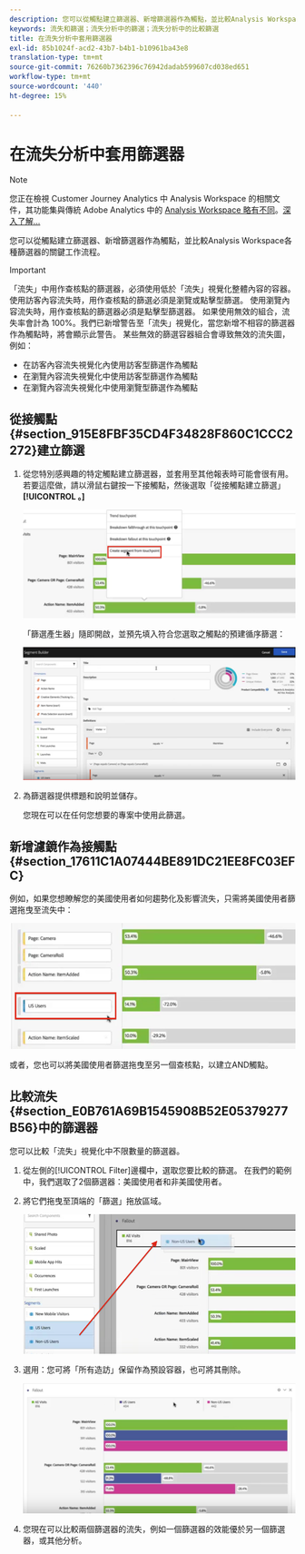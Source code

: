 ```yaml
---
description: 您可以從觸點建立篩選器、新增篩選器作為觸點，並比較Analysis Workspace各種篩選器的關鍵工作流程。
keywords: 流失和篩選；流失分析中的篩選；流失分析中的比較篩選
title: 在流失分析中套用篩選器
exl-id: 85b1024f-acd2-43b7-b4b1-b10961ba43e8
translation-type: tm+mt
source-git-commit: 76260b7362396c76942dadab599607cd038ed651
workflow-type: tm+mt
source-wordcount: '440'
ht-degree: 15%

---
```


# 在流失分析中套用篩選器

>[!NOTE]
>
>您正在檢視 Customer Journey Analytics 中 Analysis Workspace 的相關文件，其功能集與傳統 Adobe Analytics 中的 [Analysis Workspace 略有不同](https://docs.adobe.com/content/help/zh-Hant/analytics/analyze/analysis-workspace/home.html)。[深入了解...](/help/getting-started/cja-aa.md)

您可以從觸點建立篩選器、新增篩選器作為觸點，並比較Analysis Workspace各種篩選器的關鍵工作流程。

>[!IMPORTANT]
>
>「流失」中用作查核點的篩選器，必須使用低於「流失」視覺化整體內容的容器。 使用訪客內容流失時，用作查核點的篩選必須是瀏覽或點擊型篩選。 使用瀏覽內容流失時，用作查核點的篩選器必須是點擊型篩選器。 如果使用無效的組合，流失率會計為 100%。我們已新增警告至「流失」視覺化，當您新增不相容的篩選器作為觸點時，將會顯示此警告。 某些無效的篩選容器組合會導致無效的流失圖，例如：

* 在訪客內容流失視覺化內使用訪客型篩選作為觸點
* 在瀏覽內容流失視覺化中使用訪客型篩選作為觸點
* 在瀏覽內容流失視覺化中使用瀏覽型篩選作為觸點

## 從接觸點{#section_915E8FBF35CD4F34828F860C1CCC2272}建立篩選

1. 從您特別感興趣的特定觸點建立篩選器，並套用至其他報表時可能會很有用。 若要這麼做，請以滑鼠右鍵按一下接觸點，然後選取「從接觸點建立篩選」**[!UICONTROL 。]**

   ![](assets/segment-from-touchpoint.png)

   「篩選產生器」隨即開啟，並預先填入符合您選取之觸點的預建循序篩選：

   ![](assets/segment-builder.png)

1. 為篩選器提供標題和說明並儲存。

   您現在可以在任何您想要的專案中使用此篩選。

## 新增濾鏡作為接觸點{#section_17611C1A07444BE891DC21EE8FC03EFC}

例如，如果您想瞭解您的美國使用者如何趨勢化及影響流失，只需將美國使用者篩選拖曳至流失中：

![](assets/segment-touchpoint.png)

或者，您也可以將美國使用者篩選拖曳至另一個查核點，以建立AND觸點。

## 比較流失{#section_E0B761A69B1545908B52E05379277B56}中的篩選器

您可以比較「流失」視覺化中不限數量的篩選器。

1. 從左側的[!UICONTROL Filter]邊欄中，選取您要比較的篩選。 在我們的範例中，我們選取了2個篩選器：美國使用者和非美國使用者。
1. 將它們拖曳至頂端的「篩選」拖放區域。

   ![](assets/segment-drop.png)

1. 選用：您可將「所有造訪」保留作為預設容器，也可將其刪除。

   ![](assets/seg-compare.png)

1. 您現在可以比較兩個篩選器的流失，例如一個篩選器的效能優於另一個篩選器，或其他分析。
